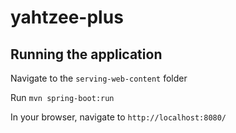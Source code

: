 # yahtzee-plus

## Running the application

Navigate to the `serving-web-content` folder

Run `mvn spring-boot:run`

In your browser, navigate to `http://localhost:8080/`
